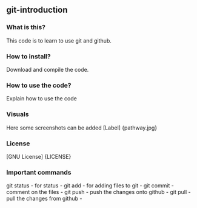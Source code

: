 ## git-introduction

### What is this? 
This code is to learn to use git and github.

### How to install?
Download and compile the code.

### How to use the code? 
Explain how to use the code 

### Visuals
Here some screenshots can be added 
[Label] {pathway.jpg}

### License 
[GNU License] {LICENSE}

### Important commands
git status - for status - 
git add - for adding files to git -
git commit - comment on the files -
git push - push the changes onto github - 
git pull - pull the changes from github -
